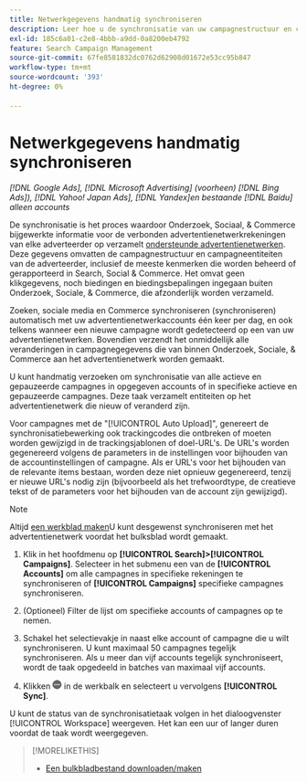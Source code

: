 ```yaml
---
title: Netwerkgegevens handmatig synchroniseren
description: Leer hoe u de synchronisatie van uw campagnestructuur en campagneentiteiten voor ondersteunde advertentienetwerken handmatig kunt activeren.
exl-id: 185c6a01-c2e8-4bbb-a9dd-0a8200eb4792
feature: Search Campaign Management
source-git-commit: 67fe8581832dc0762d62908d01672e53cc95b847
workflow-type: tm+mt
source-wordcount: '393'
ht-degree: 0%

---
```


# Netwerkgegevens handmatig synchroniseren

*[!DNL Google Ads], [!DNL Microsoft Advertising] (voorheen) [!DNL Bing Ads]), [!DNL Yahoo! Japan Ads], [!DNL Yandex]en bestaande [!DNL Baidu] alleen accounts*

De synchronisatie is het proces waardoor Onderzoek, Sociaal, &amp; Commerce bijgewerkte informatie voor de verbonden advertentienetwerkrekeningen van elke adverteerder op verzamelt [ondersteunde advertentienetwerken](/help/search-social-commerce/introduction/supported-inventory.md). Deze gegevens omvatten de campagnestructuur en campagneentiteiten van de adverteerder, inclusief de meeste kenmerken die worden beheerd of gerapporteerd in Search, Social &amp; Commerce. Het omvat geen klikgegevens, noch biedingen en biedingsbepalingen ingegaan buiten Onderzoek, Sociale, &amp; Commerce, die afzonderlijk worden verzameld.

Zoeken, sociale media en Commerce synchroniseren (synchroniseren) automatisch met uw advertentienetwerkaccounts één keer per dag, en ook telkens wanneer een nieuwe campagne wordt gedetecteerd op een van uw advertentienetwerken. Bovendien verzendt het onmiddellijk alle veranderingen in campagnegegevens die van binnen Onderzoek, Sociale, &amp; Commerce aan het advertentienetwerk worden gemaakt.

U kunt handmatig verzoeken om synchronisatie van alle actieve en gepauzeerde campagnes in opgegeven accounts of in specifieke actieve en gepauzeerde campagnes. Deze taak verzamelt entiteiten op het advertentienetwerk die nieuw of veranderd zijn.

Voor campagnes met de &quot;[!UICONTROL Auto Upload]&quot;, genereert de synchronisatiebewerking ook trackingcodes die ontbreken of moeten worden gewijzigd in de trackingsjablonen of doel-URL&#39;s. De URL&#39;s worden gegenereerd volgens de parameters in de instellingen voor bijhouden van de accountinstellingen of campagne. Als er URL&#39;s voor het bijhouden van de relevante items bestaan, worden deze niet opnieuw gegenereerd, tenzij er nieuwe URL&#39;s nodig zijn (bijvoorbeeld als het trefwoordtype, de creatieve tekst of de parameters voor het bijhouden van de account zijn gewijzigd).

>[!NOTE]
>
>Altijd [een werkblad maken](/help/search-social-commerce/campaign-management/bulksheets/bulksheet-download.md)U kunt desgewenst synchroniseren met het advertentienetwerk voordat het bulksblad wordt gemaakt.

1. Klik in het hoofdmenu op **[!UICONTROL Search]>[!UICONTROL Campaigns]**. Selecteer in het submenu een van de **[!UICONTROL Accounts]** om alle campagnes in specifieke rekeningen te synchroniseren of **[!UICONTROL Campaigns]** specifieke campagnes synchroniseren.

1. (Optioneel) Filter de lijst om specifieke accounts of campagnes op te nemen.

1. Schakel het selectievakje in naast elke account of campagne die u wilt synchroniseren. U kunt maximaal 50 campagnes tegelijk synchroniseren. Als u meer dan vijf accounts tegelijk synchroniseert, wordt de taak opgedeeld in batches van maximaal vijf accounts.

1. Klikken **![Meer](/help/search-social-commerce/assets/more.png "Meer")** in de werkbalk en selecteert u vervolgens **[!UICONTROL Sync]**.

U kunt de status van de synchronisatietaak volgen in het dialoogvenster [!UICONTROL Workspace] weergeven. Het kan een uur of langer duren voordat de taak wordt weergegeven.

>[!MORELIKETHIS]
>
>* [Een bulkbladbestand downloaden/maken](/help/search-social-commerce/campaign-management/bulksheets/bulksheet-download.md)
